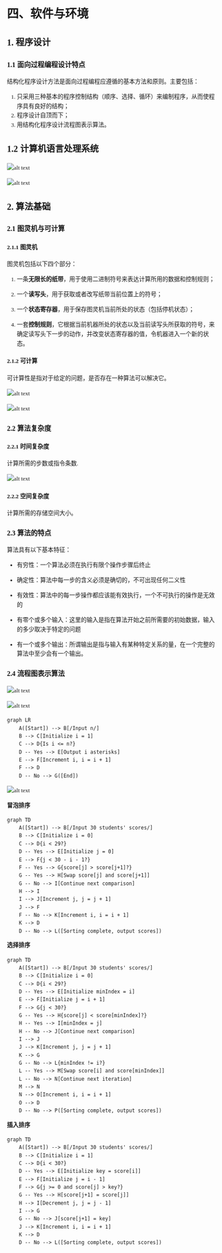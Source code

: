 <style>
    body {
        font-size: 13.5px;
        font-family: "Microsoft YaHei", "微软雅黑";
        line-height: 1.6;
    }
</style>
# 四、软件与环境

## 1. 程序设计

### 1.1 面向过程编程设计特点

结构化程序设计方法是面向过程编程应遵循的基本方法和原则。主要包括：

1. 只采用三种基本的程序控制结构（顺序、选择、循环）来编制程序，从而使程序具有良好的结构；
2. 程序设计自顶而下；
3. 用结构化程序设计流程图表示算法。

## 1.2 计算机语言处理系统

![alt text](image.png)

![alt text](image-1.png)

## 2. 算法基础

### 2.1 图灵机与可计算

#### 2.1.1 图灵机

图灵机包括以下四个部分：

1. 一条**无限长的纸带**，用于使用二进制符号来表达计算所用的数据和控制规则；

2. 一个**读写头**，用于获取或者改写纸带当前位置上的符号；

3. 一个**状态寄存器**，用于保存图灵机当前所处的状态（包括停机状态）；

4. 一套**控制规则**，它根据当前机器所处的状态以及当前读写头所获取的符号，来确定读写头下一步的动作，并改变状态寄存器的值，令机器进入一个新的状态。

#### 2.1.2 可计算

可计算性是指对于给定的问题，是否存在一种算法可以解决它。

![alt text](image-2.png)

![alt text](image-3.png)

### 2.2 算法复杂度

#### 2.2.1 时间复杂度

计算所需的步数或指令条数.

![alt text](image-4.png)

#### 2.2.2 空间复杂度

计算所需的存储空间大小。

### 2.3 算法的特点

算法具有以下基本特征：

- 有穷性：一个算法必须在执行有限个操作步骤后终止

- 确定性：算法中每一步的含义必须是确切的，不可出现任何二义性

- 有效性：算法中的每一步操作都应该能有效执行，一个不可执行的操作是无效的

- 有零个或多个输入：这里的输入是指在算法开始之前所需要的初始数据，输入的多少取决于特定的问题

- 有一个或多个输出：所谓输出是指与输入有某种特定关系的量，在一个完整的算法中至少会有一个输出。

### 2.4 流程图表示算法

![alt text](image-5.png)

![alt text](image-6.png)

```mermaid
graph LR
    A([Start]) --> B[/Input n/]
    B --> C[Initialize i = 1]
    C --> D{Is i <= n?}
    D -- Yes --> E[Output i asterisks]
    E --> F[Increment i, i = i + 1]
    F --> D
    D -- No --> G([End])
```
![alt text](image-7.png)

**冒泡排序**

```mermaid
graph TD
    A([Start]) --> B[/Input 30 students' scores/]
    B --> C[Initialize i = 0]
    C --> D{i < 29?}
    D -- Yes --> E[Initialize j = 0]
    E --> F{j < 30 - i - 1?}
    F -- Yes --> G{score[j] > score[j+1]?}
    G -- Yes --> H[Swap score[j] and score[j+1]]
    G -- No --> I[Continue next comparison]
    H --> I
    I --> J[Increment j, j = j + 1]
    J --> F
    F -- No --> K[Increment i, i = i + 1]
    K --> D
    D -- No --> L([Sorting complete, output scores])
```

**选择排序**

```mermaid
graph TD
    A([Start]) --> B[/Input 30 students' scores/]
    B --> C[Initialize i = 0]
    C --> D{i < 29?}
    D -- Yes --> E[Initialize minIndex = i]
    E --> F[Initialize j = i + 1]
    F --> G{j < 30?}
    G -- Yes --> H{score[j] < score[minIndex]?}
    H -- Yes --> I[minIndex = j]
    H -- No --> J[Continue next comparison]
    I --> J
    J --> K[Increment j, j = j + 1]
    K --> G
    G -- No --> L{minIndex != i?}
    L -- Yes --> M[Swap score[i] and score[minIndex]]
    L -- No --> N[Continue next iteration]
    M --> N
    N --> O[Increment i, i = i + 1]
    O --> D
    D -- No --> P([Sorting complete, output scores])
```

**插入排序**

```mermaid
graph TD
    A([Start]) --> B[/Input 30 students' scores/]
    B --> C[Initialize i = 1]
    C --> D{i < 30?}
    D -- Yes --> E[Initialize key = score[i]]
    E --> F[Initialize j = i - 1]
    F --> G{j >= 0 and score[j] > key?}
    G -- Yes --> H[score[j+1] = score[j]]
    H --> I[Decrement j, j = j - 1]
    I --> G
    G -- No --> J[score[j+1] = key]
    J --> K[Increment i, i = i + 1]
    K --> D
    D -- No --> L([Sorting complete, output scores])
```












